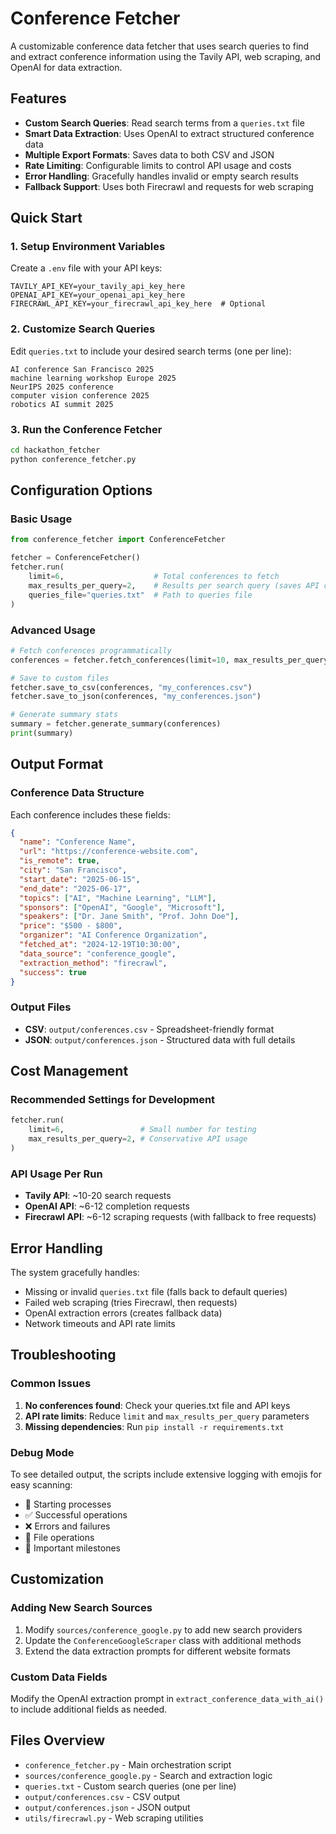 # Conference Fetcher

A customizable conference data fetcher that uses search queries to find and extract conference information using the Tavily API, web scraping, and OpenAI for data extraction.

## Features

- **Custom Search Queries**: Read search terms from a `queries.txt` file
- **Smart Data Extraction**: Uses OpenAI to extract structured conference data
- **Multiple Export Formats**: Saves data to both CSV and JSON
- **Rate Limiting**: Configurable limits to control API usage and costs
- **Error Handling**: Gracefully handles invalid or empty search results
- **Fallback Support**: Uses both Firecrawl and requests for web scraping

## Quick Start

### 1. Setup Environment Variables

Create a `.env` file with your API keys:

```env
TAVILY_API_KEY=your_tavily_api_key_here
OPENAI_API_KEY=your_openai_api_key_here
FIRECRAWL_API_KEY=your_firecrawl_api_key_here  # Optional
```

### 2. Customize Search Queries

Edit `queries.txt` to include your desired search terms (one per line):

```
AI conference San Francisco 2025
machine learning workshop Europe 2025
NeurIPS 2025 conference
computer vision conference 2025
robotics AI summit 2025
```

### 3. Run the Conference Fetcher

```bash
cd hackathon_fetcher
python conference_fetcher.py
```

## Configuration Options

### Basic Usage

```python
from conference_fetcher import ConferenceFetcher

fetcher = ConferenceFetcher()
fetcher.run(
    limit=6,                    # Total conferences to fetch
    max_results_per_query=2,    # Results per search query (saves API credits)
    queries_file="queries.txt"  # Path to queries file
)
```

### Advanced Usage

```python
# Fetch conferences programmatically
conferences = fetcher.fetch_conferences(limit=10, max_results_per_query=3)

# Save to custom files
fetcher.save_to_csv(conferences, "my_conferences.csv")
fetcher.save_to_json(conferences, "my_conferences.json")

# Generate summary stats
summary = fetcher.generate_summary(conferences)
print(summary)
```

## Output Format

### Conference Data Structure

Each conference includes these fields:

```json
{
  "name": "Conference Name",
  "url": "https://conference-website.com",
  "is_remote": true,
  "city": "San Francisco",
  "start_date": "2025-06-15",
  "end_date": "2025-06-17",
  "topics": ["AI", "Machine Learning", "LLM"],
  "sponsors": ["OpenAI", "Google", "Microsoft"],
  "speakers": ["Dr. Jane Smith", "Prof. John Doe"],
  "price": "$500 - $800",
  "organizer": "AI Conference Organization",
  "fetched_at": "2024-12-19T10:30:00",
  "data_source": "conference_google",
  "extraction_method": "firecrawl",
  "success": true
}
```

### Output Files

- **CSV**: `output/conferences.csv` - Spreadsheet-friendly format
- **JSON**: `output/conferences.json` - Structured data with full details

## Cost Management

### Recommended Settings for Development

```python
fetcher.run(
    limit=6,                 # Small number for testing
    max_results_per_query=2, # Conservative API usage
)
```

### API Usage Per Run

- **Tavily API**: ~10-20 search requests
- **OpenAI API**: ~6-12 completion requests
- **Firecrawl API**: ~6-12 scraping requests (with fallback to free requests)

## Error Handling

The system gracefully handles:

- Missing or invalid `queries.txt` file (falls back to default queries)
- Failed web scraping (tries Firecrawl, then requests)
- OpenAI extraction errors (creates fallback data)
- Network timeouts and API rate limits

## Troubleshooting

### Common Issues

1. **No conferences found**: Check your queries.txt file and API keys
2. **API rate limits**: Reduce `limit` and `max_results_per_query` parameters
3. **Missing dependencies**: Run `pip install -r requirements.txt`

### Debug Mode

To see detailed output, the scripts include extensive logging with emojis for easy scanning:

- 🚀 Starting processes
- ✅ Successful operations
- ❌ Errors and failures
- 💾 File operations
- 🎯 Important milestones

## Customization

### Adding New Search Sources

1. Modify `sources/conference_google.py` to add new search providers
2. Update the `ConferenceGoogleScraper` class with additional methods
3. Extend the data extraction prompts for different website formats

### Custom Data Fields

Modify the OpenAI extraction prompt in `extract_conference_data_with_ai()` to include additional fields as needed.

## Files Overview

- `conference_fetcher.py` - Main orchestration script
- `sources/conference_google.py` - Search and extraction logic
- `queries.txt` - Custom search queries (one per line)
- `output/conferences.csv` - CSV output
- `output/conferences.json` - JSON output
- `utils/firecrawl.py` - Web scraping utilities 